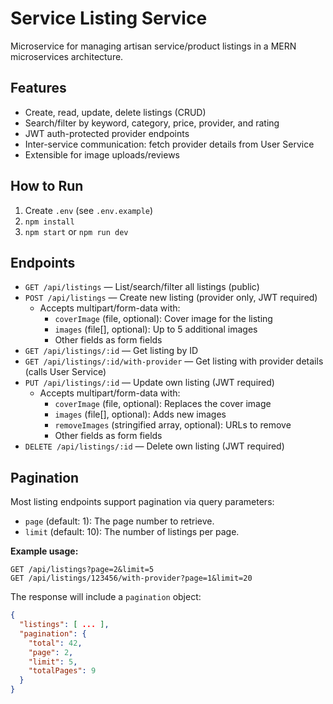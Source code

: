 # Service Listing Service

Microservice for managing artisan service/product listings in a MERN microservices architecture.

## Features

- Create, read, update, delete listings (CRUD)
- Search/filter by keyword, category, price, provider, and rating
- JWT auth-protected provider endpoints
- Inter-service communication: fetch provider details from User Service
- Extensible for image uploads/reviews

## How to Run

1. Create `.env` (see `.env.example`)
2. `npm install`
3. `npm start` or `npm run dev`

## Endpoints

- `GET /api/listings` — List/search/filter all listings (public)
- `POST /api/listings` — Create new listing (provider only, JWT required)
  - Accepts multipart/form-data with:
    - `coverImage` (file, optional): Cover image for the listing
    - `images` (file[], optional): Up to 5 additional images
    - Other fields as form fields
- `GET /api/listings/:id` — Get listing by ID
- `GET /api/listings/:id/with-provider` — Get listing with provider details (calls User Service)
- `PUT /api/listings/:id` — Update own listing (JWT required)
  - Accepts multipart/form-data with:
    - `coverImage` (file, optional): Replaces the cover image
    - `images` (file[], optional): Adds new images
    - `removeImages` (stringified array, optional): URLs to remove
    - Other fields as form fields
- `DELETE /api/listings/:id` — Delete own listing (JWT required)

## Pagination

Most listing endpoints support pagination via query parameters:

- `page` (default: 1): The page number to retrieve.
- `limit` (default: 10): The number of listings per page.

**Example usage:**

```
GET /api/listings?page=2&limit=5
GET /api/listings/123456/with-provider?page=1&limit=20
```

The response will include a `pagination` object:

```json
{
  "listings": [ ... ],
  "pagination": {
    "total": 42,
    "page": 2,
    "limit": 5,
    "totalPages": 9
  }
}
```
